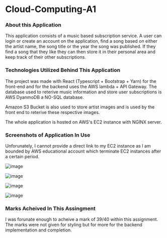 # Cloud-Computing-A1

<h3> About this Application </h3>

This application consists of a music based subscription service. A user can login or create an account on the application, find a song based on either the artist name, the song title or the year the song was published. If they find a song that they like they can then store it in their personal area and keep track of their other subscriptions. 

<h3>Technologies Utilized Behind This Application</h3>

The project was made with React (Typescript + Bootstrap + Yarn) for the front-end and for the backend uses the AWS lambda + API Gateway. The database used to reterive music information and store user subscriptions is AWS DyanmoDB a NO-SQL database.

Amazon S3 Bucket is also used to store artist images and is used by the front end to reterive these respective images.

The whole application is hosted on AWS's EC2 instance with NGINX server. 

<h3> Screenshots of Application In Use </h3>

<p> Unforunately, I cannot provide a direct link to my EC2 instance as I am bounded by AWS educational account which terminate EC2 instances after a certain period.</p>

![image](https://github.com/Parth-Kulkarni05/Cloud-Computing-A1/assets/83331176/635adff7-20d4-4424-8728-b97b4c96bd4b)

![image](https://github.com/Parth-Kulkarni05/Cloud-Computing-A1/assets/83331176/19b94a01-5b12-42af-9b1b-160a84b0caab)

![image](https://github.com/Parth-Kulkarni05/Cloud-Computing-A1/assets/83331176/89b81a53-e63a-4f4d-9f93-df0985d4cb8f)

![image](https://github.com/Parth-Kulkarni05/Cloud-Computing-A1/assets/83331176/6bde43a4-3208-4df7-a8e4-2fffc708fcb1)


<h3> Marks Acheived In This Assingment </h3>

I was forunate enough to acheive a mark of 39/40 within this assignment. The marks were not given for styling but for more for the backend implementation and completion.
